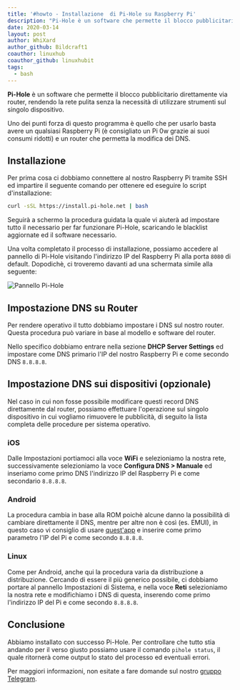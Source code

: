 ```yaml
---
title: '#howto - Installazione  di Pi-Hole su Raspberry Pi'
description: "Pi-Hole è un software che permette il blocco pubblicitario direttamente via router, rendendo la rete pulita senza la nec.."
date: 2020-03-14
layout: post
author: WhiXard
author_github: Bildcraft1
coauthor: linuxhub
coauthor_github: linuxhubit
tags:
  - bash
---
```

**Pi-Hole** è un software che permette il blocco pubblicitario direttamente via router, rendendo la rete pulita senza la necessità di utilizzare strumenti sul singolo dispositivo.

Uno dei punti forza di questo programma è quello che per usarlo basta avere un qualsiasi Raspberry Pi (è consigliato un Pi 0w grazie ai suoi consumi ridotti) e un router che permetta la modifica dei DNS.

## Installazione

Per prima cosa ci dobbiamo connettere al nostro Raspberry Pi tramite SSH ed impartire il seguente comando per ottenere ed eseguire lo script d'installazione:

```bash
curl -sSL https://install.pi-hole.net | bash
```

Seguirà a schermo la procedura guidata la quale vi aiuterà ad impostare tutto il necessario per far funzionare Pi-Hole, scaricando le blacklist aggiornate ed il software necessario.

Una volta completato il processo di installazione, possiamo accedere al pannello di Pi-Hole visitando l'indirizzo IP del Raspberry Pi alla porta `8080` di default. Dopodichè, ci troveremo davanti ad una schermata simile alla seguente:

![Pannello Pi-Hole](storage/Schermata%20da%202020-03-05%2020-12-45.png)

## Impostazione DNS su Router

Per rendere operativo il tutto dobbiamo impostare i DNS sul nostro router. Questa procedura può variare in base al modello e software del router.

Nello specifico dobbiamo entrare nella sezione **DHCP Server Settings** ed impostare come DNS primario l'IP del nostro Raspberry Pi e come secondo DNS `8.8.8.8`.

## Impostazione DNS sui dispositivi (opzionale)

Nel caso in cui non fosse possibile modificare questi record DNS direttamente dal router, possiamo effettuare l'operazione sul singolo dispositivo in cui vogliamo rimuovere le pubblicità, di seguito la lista completa delle procedure per sistema operativo.

### iOS

Dalle Impostazioni portiamoci alla voce **WiFi** e selezioniamo la nostra rete, successivamente selezioniamo la voce **Configura DNS > Manuale** ed inseriamo come primo DNS l'indirizzo IP del Raspberry Pi e come secondario `8.8.8.8`.

### Android

La procedura cambia in base alla ROM poichè alcune danno la possibilità di cambiare direttamente il DNS, mentre per altre non è così (es. EMUI), in questo caso vi consiglio di usare [quest'app](https://play.google.com/store/apps/details?id=com.burakgon.dnschanger&hl=it) e inserire come primo parametro l'IP del Pi e come secondo `8.8.8.8`.

### Linux

Come per Android, anche qui la procedura varia da distribuzione a distribuzione. Cercando di essere il più generico possibile, ci dobbiamo portare al pannello Impostazioni di Sistema, e nella voce **Reti** selezioniamo la nostra rete e modifichiamo i DNS di questa, inserendo come primo l'indirizzo IP del Pi e come secondo `8.8.8.8`.

## Conclusione

Abbiamo installato con successo Pi-Hole. Per controllare che tutto stia andando per il verso giusto possiamo usare il comando `pihole status`, il quale ritornerà come output lo stato del processo ed eventuali errori.

Per maggiori informazioni, non esitate a fare domande sul nostro [gruppo Telegram](https://t.me/linuxpeople).